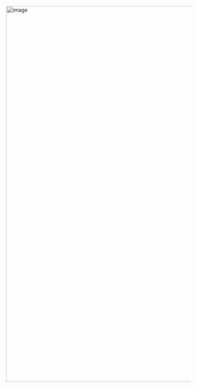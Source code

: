 <img width="1024" height="1024" alt="image" src="https://github.com/user-attachments/assets/7b86fe33-8d51-4673-a068-76cc487dc15f" />
